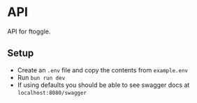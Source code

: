 # API

API for ftoggle.

## Setup

- Create an `.env` file and copy the contents from `example.env`
- Run `bun run dev`
- If using defaults you should be able to see swagger docs at `localhost:8080/swagger`
